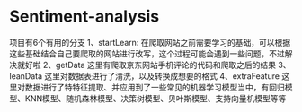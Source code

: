 # Sentiment-analysis
项目有6个有用的分支
1、startLearn:
在爬取网站之前需要学习的基础，可以根据这些基础结合自己要爬取的网站进行改写，这个过程可能会遇到一些问题，不过解决就好啦
2、getData
这里有爬取京东网站手机评论的代码和爬取之后的结果
3、leanData
这里对数据表进行了清洗，以及转换成想要的格式
4、extraFeature
这里对数据进行了特特征提取、并应用到了一些常见的机器学习模型当中，有回归模型、KNN模型、随机森林模型、决策树模型、贝叶斯模型、支持向量机模型等等
